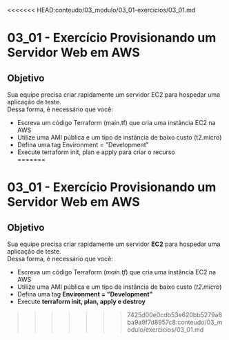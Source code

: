 <<<<<<< HEAD:conteudo/03_modulo/03_01-exercicios/03_01.md
# 03_01 - Exercício Provisionando um Servidor Web em AWS

## Objetivo
Sua equipe precisa criar rapidamente um servidor EC2 para hospedar uma aplicação de teste.  
Dessa forma, é necessário que você:  

- Escreva um código Terraform (main.tf) que cria uma instância EC2 na AWS  
- Utilize uma AMI pública e um tipo de instância de baixo custo (t2.micro)  
- Defina uma tag Environment = "Development"  
- Execute terraform init, plan e apply para criar o recurso  
=======
# 03_01 - Exercício Provisionando um Servidor Web em AWS

## Objetivo
Sua equipe precisa criar rapidamente um servidor **EC2** para hospedar uma aplicação de teste.  
Dessa forma, é necessário que você:  

- Escreva um código Terraform (*main.tf*) que cria uma instância EC2 na AWS  
- Utilize uma AMI pública e um tipo de instância de baixo custo (*t2.micro*)  
- Defina uma tag **Environment = "Development"**  
- Execute **terraform init, plan, apply e destroy**   
>>>>>>> 7425d00e0cdb53e620bb5279a8ba9a9f7d8957c8:conteudo/03_modulo/exercicios/03_01.md
